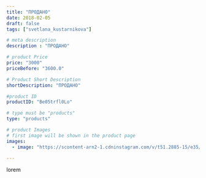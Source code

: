 ```yaml
---
title: "ПРОДАНО"
date: 2018-02-05
draft: false
tags: ["svetlana_kustarnikova"]

# meta description
description : "ПРОДАНО"

# product Price
price: "3000"
priceBefore: "3600.0"

# Product Short Description
shortDescription: "ПРОДАНО"

#product ID
productID: "Be05trfl0Lo"

# type must be "products"
type: "products"

# product Images
# first image will be shown in the product page
images:
  - image: "https://scontent-arn2-1.cdninstagram.com/v/t51.2885-15/e35/26872875_2033689010234992_8247437123674701824_n.jpg?se=7&tp=1&_nc_ht=scontent-arn2-1.cdninstagram.com&_nc_cat=104&_nc_ohc=LkyK-kpEojwAX8CGzdC&ccb=7-4&oh=ccdb32dc21d32863b86ae58058811dd6&oe=608498DC&ig_cache_key=MTcwODI0Mzk4NjQwODc1MTg0OA%3D%3D.2-ccb7-4"

---
```

lorem
